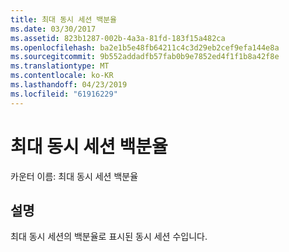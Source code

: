 ```yaml
---
title: 최대 동시 세션 백분율
ms.date: 03/30/2017
ms.assetid: 823b1287-002b-4a3a-81fd-183f15a482ca
ms.openlocfilehash: ba2e1b5e48fb64211c4c3d29eb2cef9efa144e8a
ms.sourcegitcommit: 9b552addadfb57fab0b9e7852ed4f1f1b8a42f8e
ms.translationtype: MT
ms.contentlocale: ko-KR
ms.lasthandoff: 04/23/2019
ms.locfileid: "61916229"
---
```

# <a name="percent-of-max-concurrent-sessions"></a>최대 동시 세션 백분율
카운터 이름: 최대 동시 세션 백분율  
  
## <a name="description"></a>설명  
 최대 동시 세션의 백분율로 표시된 동시 세션 수입니다.
